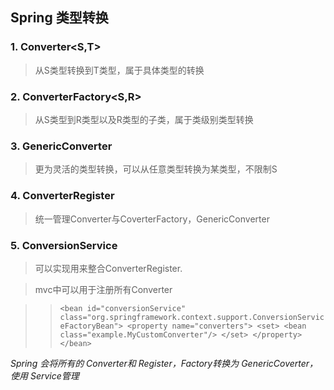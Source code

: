 ## Spring 类型转换

### 1. Converter<S,T>

> 从S类型转换到T类型，属于具体类型的转换

### 2. ConverterFactory<S,R>

> 从S类型到R类型以及R类型的子类，属于类级别类型转换

### 3. GenericConverter

> 更为灵活的类型转换，可以从任意类型转换为某类型，不限制S

### 4. ConverterRegister

> 统一管理Converter与CoverterFactory，GenericConverter

### 5. ConversionService

> 可以实现用来整合ConverterRegister.

> mvc中可以用于注册所有Converter 

>> `<bean id="conversionService"
        class="org.springframework.context.support.ConversionServiceFactoryBean">
    <property name="converters">
        <set>
            <bean class="example.MyCustomConverter"/>
        </set>
    </property>
</bean>`

*Spring 会将所有的 Converter和 Register，Factory转换为 GenericCoverter， 使用 Service管理*

